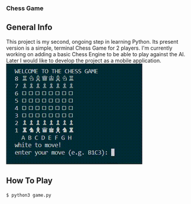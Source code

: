 ### Chess Game
## General Info
This project is my second, ongoing step in learning Python. Its present version is a simple, terminal Chess Game for 2 players. I'm currently working on adding a basic Chess Engine to be able to play against the AI. Later I would like to develop the project as a mobile application.
![](chess.gif)

## How To Play
```
$ python3 game.py

```